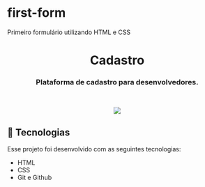 # first-form
Primeiro formulário utilizando HTML e CSS

<h1 align="center"> Cadastro </h1>

<h3 align="center">Plataforma de cadastro para desenvolvedores.</h3>
</p>

<br>

<p align="center">
  <img src="https://user-images.githubusercontent.com/82851463/216485566-8268adfc-5c81-4fbf-9845-641ac58576bd.png")
</p>

## 🚀 Tecnologias

Esse projeto foi desenvolvido com as seguintes tecnologias:

- HTML
- CSS
- Git e Github
